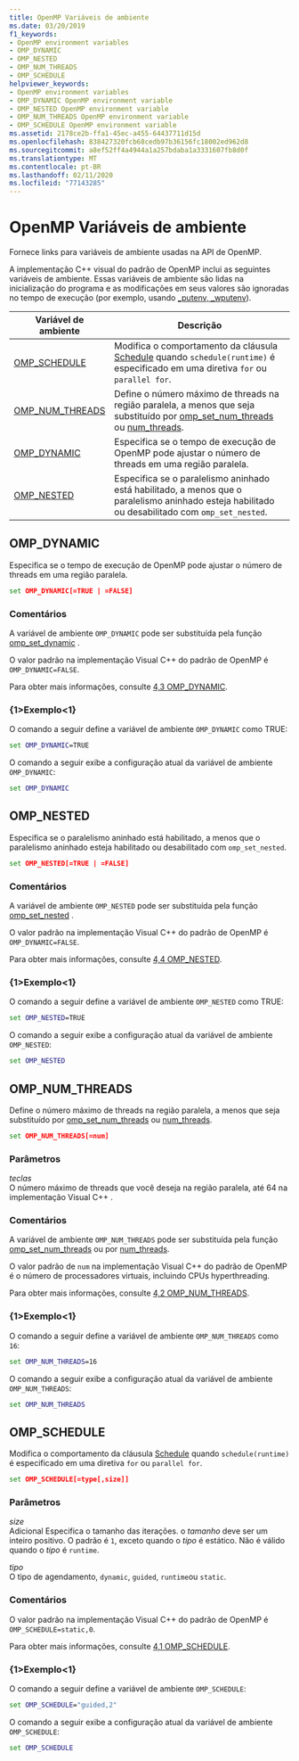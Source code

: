 ```yaml
---
title: OpenMP Variáveis de ambiente
ms.date: 03/20/2019
f1_keywords:
- OpenMP environment variables
- OMP_DYNAMIC
- OMP_NESTED
- OMP_NUM_THREADS
- OMP_SCHEDULE
helpviewer_keywords:
- OpenMP environment variables
- OMP_DYNAMIC OpenMP environment variable
- OMP_NESTED OpenMP environment variable
- OMP_NUM_THREADS OpenMP environment variable
- OMP_SCHEDULE OpenMP environment variable
ms.assetid: 2178ce2b-ffa1-45ec-a455-64437711d15d
ms.openlocfilehash: 838427320fcb68cedb97b36156fc18002ed962d8
ms.sourcegitcommit: a8ef52ff4a4944a1a257bdaba1a3331607fb8d0f
ms.translationtype: MT
ms.contentlocale: pt-BR
ms.lasthandoff: 02/11/2020
ms.locfileid: "77143285"
---
```

# <a name="openmp-environment-variables"></a>OpenMP Variáveis de ambiente

Fornece links para variáveis de ambiente usadas na API de OpenMP.

A implementação C++ visual do padrão de OpenMP inclui as seguintes variáveis de ambiente. Essas variáveis de ambiente são lidas na inicialização do programa e as modificações em seus valores são ignoradas no tempo de execução (por exemplo, usando [_putenv, _wputenv](../../../c-runtime-library/reference/putenv-wputenv.md)).

|Variável de ambiente|Descrição|
|--------------------|-----------|
|[OMP_SCHEDULE](#omp-schedule)|Modifica o comportamento da cláusula [Schedule](openmp-clauses.md#schedule) quando `schedule(runtime)` é especificado em uma diretiva `for` ou `parallel for`.|
|[OMP_NUM_THREADS](#omp-num-threads)|Define o número máximo de threads na região paralela, a menos que seja substituído por [omp_set_num_threads](openmp-functions.md#omp-set-num-threads) ou [num_threads](openmp-clauses.md#num-threads).|
|[OMP_DYNAMIC](#omp-dynamic)|Especifica se o tempo de execução de OpenMP pode ajustar o número de threads em uma região paralela.|
|[OMP_NESTED](#omp-nested)|Especifica se o paralelismo aninhado está habilitado, a menos que o paralelismo aninhado esteja habilitado ou desabilitado com `omp_set_nested`.|

## <a name="omp-dynamic"></a>OMP_DYNAMIC

Especifica se o tempo de execução de OpenMP pode ajustar o número de threads em uma região paralela.

```cmd
set OMP_DYNAMIC[=TRUE | =FALSE]
```

### <a name="remarks"></a>Comentários

A variável de ambiente `OMP_DYNAMIC` pode ser substituída pela função [omp_set_dynamic](openmp-functions.md#omp-set-dynamic) .

O valor padrão na implementação Visual C++ do padrão de OpenMP é `OMP_DYNAMIC=FALSE`.

Para obter mais informações, consulte [4,3 OMP_DYNAMIC](../../../parallel/openmp/4-3-omp-dynamic.md).

### <a name="example"></a>{1&gt;Exemplo&lt;1}

O comando a seguir define a variável de ambiente `OMP_DYNAMIC` como TRUE:

```cmd
set OMP_DYNAMIC=TRUE
```

O comando a seguir exibe a configuração atual da variável de ambiente `OMP_DYNAMIC`:

```cmd
set OMP_DYNAMIC
```

## <a name="omp-nested"></a>OMP_NESTED

Especifica se o paralelismo aninhado está habilitado, a menos que o paralelismo aninhado esteja habilitado ou desabilitado com `omp_set_nested`.

```cmd
set OMP_NESTED[=TRUE | =FALSE]
```

### <a name="remarks"></a>Comentários

A variável de ambiente `OMP_NESTED` pode ser substituída pela função [omp_set_nested](openmp-functions.md#omp-set-nested) .

O valor padrão na implementação Visual C++ do padrão de OpenMP é `OMP_DYNAMIC=FALSE`.

Para obter mais informações, consulte [4,4 OMP_NESTED](../../../parallel/openmp/4-4-omp-nested.md).

### <a name="example"></a>{1&gt;Exemplo&lt;1}

O comando a seguir define a variável de ambiente `OMP_NESTED` como TRUE:

```cmd
set OMP_NESTED=TRUE
```

O comando a seguir exibe a configuração atual da variável de ambiente `OMP_NESTED`:

```cmd
set OMP_NESTED
```

## <a name="omp-num-threads"></a>OMP_NUM_THREADS

Define o número máximo de threads na região paralela, a menos que seja substituído por [omp_set_num_threads](openmp-functions.md#omp-set-num-threads) ou [num_threads](openmp-clauses.md#num-threads).

```cmd
set OMP_NUM_THREADS[=num]
```

### <a name="parameters"></a>Parâmetros

*teclas*<br/>
O número máximo de threads que você deseja na região paralela, até 64 na implementação Visual C++ .

### <a name="remarks"></a>Comentários

A variável de ambiente `OMP_NUM_THREADS` pode ser substituída pela função [omp_set_num_threads](openmp-functions.md#omp-set-num-threads) ou por [num_threads](openmp-clauses.md#num-threads).

O valor padrão de `num` na implementação Visual C++ do padrão de OpenMP é o número de processadores virtuais, incluindo CPUs hyperthreading.

Para obter mais informações, consulte [4,2 OMP_NUM_THREADS](../../../parallel/openmp/4-2-omp-num-threads.md).

### <a name="example"></a>{1&gt;Exemplo&lt;1}

O comando a seguir define a variável de ambiente `OMP_NUM_THREADS` como `16`:

```cmd
set OMP_NUM_THREADS=16
```

O comando a seguir exibe a configuração atual da variável de ambiente `OMP_NUM_THREADS`:

```cmd
set OMP_NUM_THREADS
```

## <a name="omp-schedule"></a>OMP_SCHEDULE

Modifica o comportamento da cláusula [Schedule](openmp-clauses.md#schedule) quando `schedule(runtime)` é especificado em uma diretiva `for` ou `parallel for`.

```cmd
set OMP_SCHEDULE[=type[,size]]
```

### <a name="parameters"></a>Parâmetros

*size*<br/>
Adicional Especifica o tamanho das iterações. o *tamanho* deve ser um inteiro positivo. O padrão é `1`, exceto quando o *tipo* é estático. Não é válido quando o *tipo* é `runtime`.

*tipo*<br/>
O tipo de agendamento, `dynamic`, `guided`, `runtime`ou `static`.

### <a name="remarks"></a>Comentários

O valor padrão na implementação Visual C++ do padrão de OpenMP é `OMP_SCHEDULE=static,0`.

Para obter mais informações, consulte [4,1 OMP_SCHEDULE](../../../parallel/openmp/4-1-omp-schedule.md).

### <a name="example"></a>{1&gt;Exemplo&lt;1}

O comando a seguir define a variável de ambiente `OMP_SCHEDULE`:

```cmd
set OMP_SCHEDULE="guided,2"
```

O comando a seguir exibe a configuração atual da variável de ambiente `OMP_SCHEDULE`:

```cmd
set OMP_SCHEDULE
```
